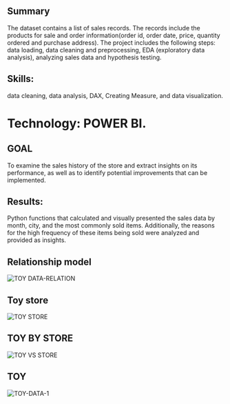 
## Summary
The dataset contains a list of sales records. The records include the products for sale and order information(order id, order date, price, quantity ordered and purchase address). The project includes the following steps: data loading, data cleaning and preprocessing, EDA (exploratory data analysis), analyzing sales data and hypothesis testing.

## Skills: 
data cleaning, data analysis, DAX, Creating Measure, and data visualization.

# Technology: POWER BI.

## GOAL 
To examine the sales history of the store and extract insights on its performance, as well as to identify potential improvements that can be implemented.

## Results:
Python functions that calculated and visually presented the sales data by month, city, and the most commonly sold items. Additionally, the reasons for the high frequency of these items being sold were analyzed and provided as insights.

## Relationship model 
![TOY DATA-RELATION](https://github.com/YounamS/Power_BI_project/assets/40123305/132b7d42-b624-44de-91a4-9c8b2d83c574)

## Toy store
![TOY STORE](https://github.com/YounamS/Power_BI_project/assets/40123305/28cc1547-5b79-485f-b6a3-fe22d22b46dd)

## TOY BY STORE 
![TOY VS STORE](https://github.com/YounamS/Power_BI_project/assets/40123305/e7ca2577-d232-41cc-b70c-790a07db1e8b)

##  TOY 
![TOY-DATA-1](https://github.com/YounamS/Power_BI_project/assets/40123305/a682ae00-4a92-4142-b3dd-199d28c74b29)
